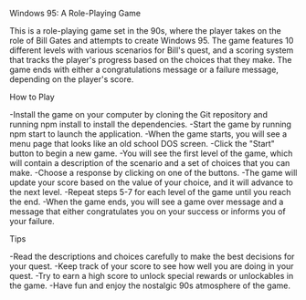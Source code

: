 Windows 95: A Role-Playing Game

This is a role-playing game set in the 90s, where the player takes on the role of Bill Gates and attempts to create Windows 95. The game features 10 different levels with various scenarios for Bill's quest, and a scoring system that tracks the player's progress based on the choices that they make. The game ends with either a congratulations message or a failure message, depending on the player's score.

How to Play

-Install the game on your computer by cloning the Git repository and running npm install to install the dependencies.
-Start the game by running npm start to launch the application.
-When the game starts, you will see a menu page that looks like an old school DOS screen.
-Click the "Start" button to begin a new game.
-You will see the first level of the game, which will contain a description of the scenario and a set of choices that you can make.
-Choose a response by clicking on one of the buttons.
-The game will update your score based on the value of your choice, and it will advance to the next level.
-Repeat steps 5-7 for each level of the game until you reach the end.
-When the game ends, you will see a game over message and a message that either congratulates you on your success or informs you of your failure.

Tips

-Read the descriptions and choices carefully to make the best decisions for your quest.
-Keep track of your score to see how well you are doing in your quest.
-Try to earn a high score to unlock special rewards or unlockables in the game.
-Have fun and enjoy the nostalgic 90s atmosphere of the game.
